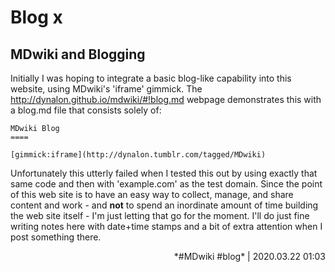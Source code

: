 # Blog x

MDwiki and Blogging
-----

Initially I was hoping to integrate a basic blog-like capability into this website, using MDwiki's 'iframe' gimmick.  The <a href="http://dynalon.github.io/mdwiki/#!blog.md" target="_blank">http://<span></span>dynalon.<span></span>github.<span></span>io/mdwiki/#!blog.md</a> webpage demonstrates this with a blog.md file that consists solely of:

    MDwiki Blog
    ====

    [gimmick:iframe](http://dynalon.tumblr.com/tagged/MDwiki)

Unfortunately this utterly failed when I tested this out by using exactly that same code and then with 'example.com' as the test domain. Since the point of this web site is to have an easy way to collect, manage, and share content and work - and **not** to spend an inordinate amount of time building the web site itself - I'm just letting that go for the moment. I'll do just fine writing notes here with date+time stamps and a bit of extra attention when I post something there.

<p align="right">*#MDwiki #blog* | 2020.03.22 01:03</p>

